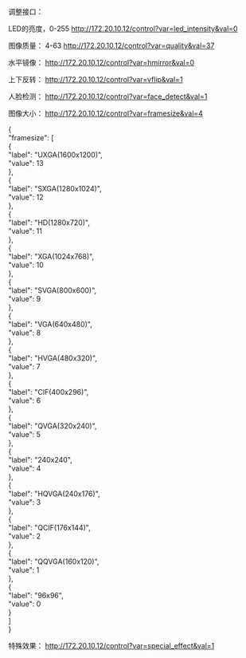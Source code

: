 调整接口：

LED的亮度，0-255
http://172.20.10.12/control?var=led_intensity&val=0

图像质量： 4-63
http://172.20.10.12/control?var=quality&val=37

水平镜像：
http://172.20.10.12/control?var=hmirror&val=0

上下反转：
http://172.20.10.12/control?var=vflip&val=1

人脸检测：
http://172.20.10.12/control?var=face_detect&val=1

图像大小：
http://172.20.10.12/control?var=framesize&val=4

{  
  "framesize": [  
    {  
      "label": "UXGA(1600x1200)",  
      "value": 13  
    },  
    {  
      "label": "SXGA(1280x1024)",  
      "value": 12  
    },  
    {  
      "label": "HD(1280x720)",  
      "value": 11  
    },  
    {  
      "label": "XGA(1024x768)",  
      "value": 10  
    },  
    {  
      "label": "SVGA(800x600)",  
      "value": 9  
    },  
    {  
      "label": "VGA(640x480)",  
      "value": 8  
    },  
    {  
      "label": "HVGA(480x320)",  
      "value": 7  
    },  
    {  
      "label": "CIF(400x296)",  
      "value": 6  
    },  
    {  
      "label": "QVGA(320x240)",  
      "value": 5  
    },  
    {  
      "label": "240x240",  
      "value": 4  
    },  
    {  
      "label": "HQVGA(240x176)",  
      "value": 3  
    },  
    {  
      "label": "QCIF(176x144)",  
      "value": 2  
    },  
    {  
      "label": "QQVGA(160x120)",  
      "value": 1  
    },  
    {  
      "label": "96x96",  
      "value": 0  
    }  
  ]  
}


特殊效果：
http://172.20.10.12/control?var=special_effect&val=1